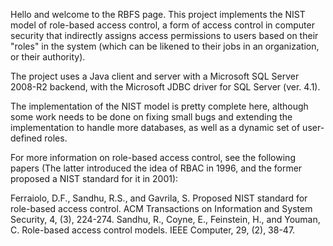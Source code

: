 Hello and welcome to the RBFS page. 
This project implements the NIST model of role-based access control, a form of access control in computer security that indirectly assigns access permissions to users based on their "roles" in the system (which can be likened to their jobs in an organization, or their authority). 

The project uses a Java client and server with a Microsoft SQL Server 2008-R2 backend, with the Microsoft JDBC driver for SQL Server (ver. 4.1).

The implementation of the NIST model is pretty complete here, although some work needs to be done on fixing small bugs and extending the implementation to handle more databases, as well as a dynamic set of user-defined roles.

For more information on role-based access control, see the following papers (The latter introduced the idea of RBAC in 1996, and the former proposed a NIST standard for it in 2001):

Ferraiolo, D.F., Sandhu, R.S., and Gavrila, S. Proposed NIST standard for role-based
  access control. ACM Transactions on Information and System Security, 4, (3), 224-274.
Sandhu, R., Coyne, E., Feinstein, H., and Youman, C. Role-based access control models. 
  IEEE Computer, 29, (2), 38-47.
